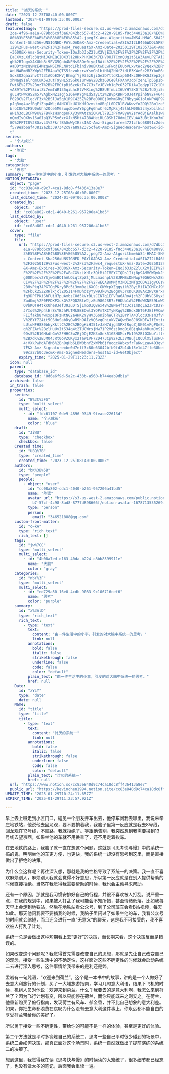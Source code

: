 ```yaml
---
title: "讨厌的系统一"
date: "2023-12-25T08:40:00.000Z"
lastmod: "2024-01-09T06:35:00.000Z"
draft: false
featuredImage: "https://prod-files-secure.s3.us-west-2.amazonaws.com/d7dbc101-8\
  2ce-4f96-ae1a-879bd6c9f3a6/842bc657-d3c2-4220-9185-f8c344023a18/%E6%80%9D%E8%\
  80%83%E5%BF%AB%E4%B8%8E%E6%85%A2.jpeg?X-Amz-Algorithm=AWS4-HMAC-SHA256&X-Amz-\
  Content-Sha256=UNSIGNED-PAYLOAD&X-Amz-Credential=ASIAZI2LB466WDQL5PBY%2F20250\
  129%2Fus-west-2%2Fs3%2Faws4_request&X-Amz-Date=20250129T102357Z&X-Amz-Expires\
  =3600&X-Amz-Security-Token=IQoJb3JpZ2luX2VjEIL%2F%2F%2F%2F%2F%2F%2F%2F%2F%2Fw\
  EaCXVzLXdlc3QtMiJGMEQCIDX3l128HxPHK863K7EHV0UJTCxnQUg1t5LW3AevLPZTAiBzBAFzBf2\
  gh%2BIugmXAXUbb8i9EVG5Qab4NENsS8Or0iyqIBAiL%2F%2F%2F%2F%2F%2F%2F%2F%2F%2F8BEA\
  AaDDYzNzQyMzE4MzgwNSIMRLNHtdLFbiniv8uBKtwDLwFwqjEUUoVLxvtWcZyQex%2BRM4y%2FMrA\
  WnUNABmHB2XWp%2FER4aaYQTS5fcvubzrwYsmGhlbiHkQ2bWfZtdLB3KWeSc2M3YboB6f3srB6DA8\
  SoxSO2qaaihvCTt31AQbEXHVjBhmgfYj935zUjiGe3DYttdXLxp604kcOHH0KGJ8ep3gB%2BFGiUT\
  xhMag9IalrqmCuK5w3utT9yHL5zSGk0Iunwa%2B2hzGDCe8lFXAnV3qbTzehLTp5Sp1bHXYewDMZb\
  Fwi6E%2F7%2BnzT%2B%2FMCtpBi6zeKzTx7C3xFvJEVxh1qPcO32TDiAwIqdypl7ZclDbgAxse2zm\
  vA89Te%2FYSiulZi7emtWR135qiLhcEtVMXing%2B8UEfmLiI6UYHY3KDf%2BzTdDji5eAZLNqRDF\
  guLHtFWxHS2m57VAgbxNZ1sgjSI6evKYgM1dSayIt2%2BvpXBHP5OJetPpinbN%2Fv646sxlPovOk\
  P02BC%2FlecVF3x%2BSlJa5qb1R9C425Z%2BPeOOHEjOmhmGRyEFNbyq4G1oluNPWQF9Zc4UbhWhA\
  pJqRxq4azfRgFiZnp4WLj6ANC6lkUG1KdfOzmskm8Rq1L0DZDlRVAKwvYo2DQ%2Bm1ze5OxqXg%2B\
  broCUk%2FSU0nUhh2Oce5MGswqoDovAY6pgFqGhwCr6zMpKsj45lhLM00h3z4yxbilkL5JMdWCxYG\
  WH1h3oLBCFW9K%2FBvkzHsnqpKPXy3yWAtzniOKvLl7BI3PFMA8yeV2sYAdBjEAalh1wEeyp2QbdM\
  nQmdIvOXhv16a0IpQ3VP5x6xrXJkN5Ht47B8AHeiRLGDShI7UdmLIEVuAW3UBt1Knu3mTcnvnAx6i\
  GO%2FFTI8%2BGxvL3%2FkrfBAGwWyIEzsI&X-Amz-Signature=4721cfbc68091c2dece8a27160\
  f579eab6af43812a2b3397342c97a89a2375cf&X-Amz-SignedHeaders=host&x-id=GetObjec\
  t"
series:
  - "个人成长"
authors:
  - "陈猛"
tags:
  - "大脑"
categories:
  - "思考"
summary: "由一件生活中的小事，引发的对大脑中系统一的思考。"
NOTION_METADATA:
  object: "page"
  id: "cc83e840-d9c7-4ca1-8dc8-ff436413a8e7"
  created_time: "2023-12-25T08:40:00.000Z"
  last_edited_time: "2024-01-09T06:35:00.000Z"
  created_by:
    object: "user"
    id: "cc08a802-cdc1-4040-b261-957206a41bd5"
  last_edited_by:
    object: "user"
    id: "cc08a802-cdc1-4040-b261-957206a41bd5"
  cover:
    type: "file"
    file:
      url: "https://prod-files-secure.s3.us-west-2.amazonaws.com/d7dbc101-82ce-4f96-a\
        e1a-879bd6c9f3a6/842bc657-d3c2-4220-9185-f8c344023a18/%E6%80%9D%E8%80%8\
        3%E5%BF%AB%E4%B8%8E%E6%85%A2.jpeg?X-Amz-Algorithm=AWS4-HMAC-SHA256&X-Am\
        z-Content-Sha256=UNSIGNED-PAYLOAD&X-Amz-Credential=ASIAZI2LB466RKJUGXGK\
        %2F20250129%2Fus-west-2%2Fs3%2Faws4_request&X-Amz-Date=20250129T102311Z\
        &X-Amz-Expires=3600&X-Amz-Security-Token=IQoJb3JpZ2luX2VjEIP%2F%2F%2F%2\
        F%2F%2F%2F%2F%2F%2FwEaCXVzLXdlc3QtMiJIMEYCIQDs1Iij8p9AMMGWQvkJHmQvomdj0\
        g00Kbecv2YSjwGmBQIhALQiqtZpZljMLLmadnpL%2BJRMSxDNNwp70G6OHx%2Bn5EVeKogE\
        CIv%2F%2F%2F%2F%2F%2F%2F%2F%2F%2FwEQABoMNjM3NDIzMTgzODA1IgyCGsW976k1L7%\
        2BHvPkq3APGTOgPKryBPc5i3mm0zL6XOJjGKWcpXZggyik%2ByiMiIAIOMCcJ9NAZ5mv5Or\
        %2FbCk25ZZRHlxjclZ05I14FmDhdzyYyw9Jk0%2BogKv3YKDCKDs8Ax2NvXHrxFlN44tgXA\
        fg9DPFPKiShFUiH7puAxbzCOd5kVrBLsCINTq1EFVRa6ARoAjc%2FJUbVCSHyx81DjkOkfS\
        ZudKmj%2F0FFDXPXckG%2FQDZBlWJjzEd98GJSR7zFHKUo1A%2FRdWXNE59LmWQ04ZXbXPF\
        OVbKOTH4tkKUhe8Jef39ZuDTSjLmGOIQBex4B%2BNe4ftCJcz1mDqLa2JPCDJYKmzL65nqz\
        JYIo6%2Fp4lEr8sYBJhPLTMk8BEOwl3YOPmTXCYyNXqq%2BEdxOET6FJElFVCmAjypz8Q4W\
        FIIfakb8rwKxpIOFzHtNG2a4HK2YyHV3GonibhWCTR%2BrPTA43lqcU3Hsm3fv%2B9myhPV\
        V%2BYf724it5CSHuSabDyGwR9h9AIzVQ6vqOhiukVZAQwd3o8J8SKDFwIfEvtir6Qpd%2B2\
        LUluHFH880bhyXkttC%2BC%2BQgKiHI51vJzH7djg4SPXfRqqZjUK01vPgPQeEzlm0K3jpw\
        g%2FZAr%2BzlHuUvItS34q4t2TUCWrsjMw71P2V6zjDmgOi8BjqkAahRumJmSj2iwkOXhug\
        9DsS%2B1GHkdhGn%2FHHC3wZEjDQjEZK3m8nk51GSHUMcrPk19%2BtOXNuYifls61tKLRhV\
        %2BXdK%2BJMO4JRt0oVZUKyx2TaW1VF72D473Cp%2F2LJVMBujIQCUlX5lusHUHRjvJ388d\
        4jVXkPwMdATdM6%2BnOqHb6LBW0bnfZxWPb6jfuoqcXWbxsfrFaKwLzaw4O3gvNZy7gkPpk\
        7F&X-Amz-Signature=be0d7eff3c80e63042bfb9fd2b14bf5e1d47ffe38bef8328cd51\
        99ca27b0c3ec&X-Amz-SignedHeaders=host&x-id=GetObject"
      expiry_time: "2025-01-29T11:23:11.732Z"
  icon: null
  parent:
    type: "database_id"
    database_id: "8d6a6f9d-5a2c-433b-a560-b744eab9db1a"
  archived: false
  in_trash: false
  properties:
    series:
      id: "B%3C%3FS"
      type: "multi_select"
      multi_select:
        - id: "fdc61107-0de9-4896-9349-9feace22613d"
          name: "个人成长"
          color: "blue"
    draft:
      id: "JiWU"
      type: "checkbox"
      checkbox: false
    Created time:
      id: "UBQ%7B"
      type: "created_time"
      created_time: "2023-12-25T08:40:00.000Z"
    authors:
      id: "bK%3B%5B"
      type: "people"
      people:
        - object: "user"
          id: "cc08a802-cdc1-4040-b261-957206a41bd5"
          name: "陈猛"
          avatar_url: "https://s3-us-west-2.amazonaws.com/public.notion-static.com/775523\
            b7-57cf-4c98-8ad8-8777d898666f/notion-avatar-1678713535269.png"
          type: "person"
          person:
            email: "346521888@qq.com"
    custom-front-matter:
      id: "c~kA"
      type: "rich_text"
      rich_text: []
    tags:
      id: "jw%7CC"
      type: "multi_select"
      multi_select:
        - id: "4b08a7ed-d163-40da-b224-c8bb8599911e"
          name: "大脑"
          color: "gray"
    categories:
      id: "nbY%3F"
      type: "multi_select"
      multi_select:
        - id: "ed729a50-16e0-4cdb-9083-9c106716cef6"
          name: "思考"
          color: "purple"
    summary:
      id: "x%3AlD"
      type: "rich_text"
      rich_text:
        - type: "text"
          text:
            content: "由一件生活中的小事，引发的对大脑中系统一的思考。"
            link: null
          annotations:
            bold: false
            italic: false
            strikethrough: false
            underline: false
            code: false
            color: "default"
          plain_text: "由一件生活中的小事，引发的对大脑中系统一的思考。"
          href: null
    Date:
      id: "zYLY"
      type: "date"
      date: null
    Name:
      id: "title"
      type: "title"
      title:
        - type: "text"
          text:
            content: "讨厌的系统一"
            link: null
          annotations:
            bold: false
            italic: false
            strikethrough: false
            underline: false
            code: false
            color: "default"
          plain_text: "讨厌的系统一"
          href: null
  url: "https://www.notion.so/cc83e840d9c74ca18dc8ff436413a8e7"
  public_url: "https://kevinchen1994.notion.site/cc83e840d9c74ca18dc8ff436413a8e7"
UPDATE_TIME: "2025-01-29T10:24:11.657Z"
EXPIRY_TIME: "2025-01-29T11:23:57.921Z"

---
```

<link rel="stylesheet" href="https://cdn.jsdelivr.net/npm/katex@0.16.2/dist/katex.min.css" integrity="sha384-bYdxxUwYipFNohQlHt0bjN/LCpueqWz13HufFEV1SUatKs1cm4L6fFgCi1jT643X" crossorigin="anonymous">


早上去上班走到小区门口，碰见一个朋友开车出去，他停车问我去哪里，我说朱辛庄地铁站，他说他去回龙观，要不要捎着我，我脑子里第一反应就是我去8号线，回龙观在13号线，不顺路，我就拒绝了。等跟他告别，我突然想到我需要换到13号线去望京西，如果坐他的车就不用换乘了，还不用走着挨冻。


在去地铁的路上，我脑子就一直在想这个问题，这就是《思考快与慢》中的系统一搞的鬼，明明坐他的车更方便，也更快，我的系统一却没有思考到这里，而是直接做出了拒绝的决策。


为什么会这样呢？再往深入想，那就是我的性格导致了系统一的决策。我一直不喜欢麻烦别人，麻烦别人我就会觉得不好意思，所以第一反应就是在别人提供帮助的时候直接拒绝。当然在我觉得我需要帮助的时候，我也会主动寻求帮助。


还有一个原因，那就是我习惯安排好自己的行程，并很不喜欢被人打乱。说严重一点，在我的规划中，如果被人打乱了我可能会不知所措，甚至情绪低落。比如我每天早上会走到地铁站，然后在地铁站看公众号，到了公司班车会看B站视频，每天如此。那天他问我要不要捎我的时候，我脑子里闪过了如果坐他的车，我看公众号的时间就会缩短，而且还会进行一直“无意义”的聊天，这是我不可接受的，我不喜欢被人打乱了计划。


系统一总是会做出这种短期看上去“更好”的决策，而长期来看，这个决策反而是错误的。


如果改变这个问题呢？我觉得首先需要改变自己的思想，那就是先让自己改变自己的观念，接受一些生活中的不确定性，这样面对这些不确定性的时候就会启动系统二去进行深入思考，这件事情给我带来的是利还是弊。


孟岩有一句咒语，“欢迎来到荷兰”。这个是一本书中的故事，讲的是一个人做好了去意大利旅行的计划，买了一大堆旅游指南，学习几句意大利语，结果下飞机的时候，机组人员对他说：欢迎来到荷兰。什么？我要去的是意大利啊，我怎么来到荷兰了？因为飞行计划有变，所以只能停在荷兰，而你只能既来之则安之。在荷兰，他重新购买了旅行指南，发现荷兰有风车、郁金香，并不比自己想象的意大利差。如果，你把生命都浪费在哀叹为什么没有去意大利这件事上，你永远都不能自由的享受荷兰带给你的美好了。


所以勇于接受一些不确定性，带给你的可能不是一样的体验，甚至是更好的体验。


第二个方法就是平时多锻炼自己的系统二，思考一些自己平时很少碰到的场景中，系统二会如何决策，那真正面对这个场景时，系统一自然就做出了提前演练的系统二的决策了。


想到这里，我觉得我在读《思考快与慢》的时候读的太笼统了，很多细节都已经忘了，也没有做太多的笔记，后面我会重读一遍。

